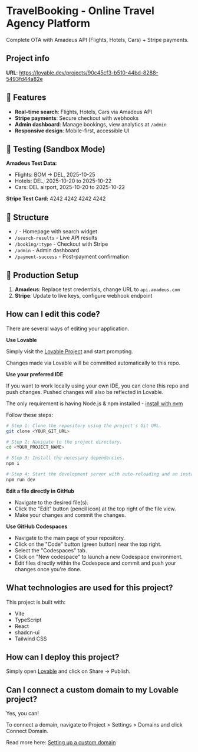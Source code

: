 # TravelBooking - Online Travel Agency Platform

Complete OTA with Amadeus API (Flights, Hotels, Cars) + Stripe payments.

## Project info

**URL**: https://lovable.dev/projects/90c45cf3-b510-44bd-8288-5493fd44a82e

## 🚀 Features

- **Real-time search**: Flights, Hotels, Cars via Amadeus API
- **Stripe payments**: Secure checkout with webhooks
- **Admin dashboard**: Manage bookings, view analytics at `/admin`
- **Responsive design**: Mobile-first, accessible UI

## 🧪 Testing (Sandbox Mode)

**Amadeus Test Data:**
- Flights: BOM → DEL, 2025-10-25
- Hotels: DEL, 2025-10-20 to 2025-10-22
- Cars: DEL airport, 2025-10-20 to 2025-10-22

**Stripe Test Card:** 4242 4242 4242 4242

## 📁 Structure

- `/` - Homepage with search widget
- `/search-results` - Live API results
- `/booking/:type` - Checkout with Stripe
- `/admin` - Admin dashboard
- `/payment-success` - Post-payment confirmation

## 🔐 Production Setup

1. **Amadeus**: Replace test credentials, change URL to `api.amadeus.com`
2. **Stripe**: Update to live keys, configure webhook endpoint

## How can I edit this code?

There are several ways of editing your application.

**Use Lovable**

Simply visit the [Lovable Project](https://lovable.dev/projects/90c45cf3-b510-44bd-8288-5493fd44a82e) and start prompting.

Changes made via Lovable will be committed automatically to this repo.

**Use your preferred IDE**

If you want to work locally using your own IDE, you can clone this repo and push changes. Pushed changes will also be reflected in Lovable.

The only requirement is having Node.js & npm installed - [install with nvm](https://github.com/nvm-sh/nvm#installing-and-updating)

Follow these steps:

```sh
# Step 1: Clone the repository using the project's Git URL.
git clone <YOUR_GIT_URL>

# Step 2: Navigate to the project directory.
cd <YOUR_PROJECT_NAME>

# Step 3: Install the necessary dependencies.
npm i

# Step 4: Start the development server with auto-reloading and an instant preview.
npm run dev
```

**Edit a file directly in GitHub**

- Navigate to the desired file(s).
- Click the "Edit" button (pencil icon) at the top right of the file view.
- Make your changes and commit the changes.

**Use GitHub Codespaces**

- Navigate to the main page of your repository.
- Click on the "Code" button (green button) near the top right.
- Select the "Codespaces" tab.
- Click on "New codespace" to launch a new Codespace environment.
- Edit files directly within the Codespace and commit and push your changes once you're done.

## What technologies are used for this project?

This project is built with:

- Vite
- TypeScript
- React
- shadcn-ui
- Tailwind CSS

## How can I deploy this project?

Simply open [Lovable](https://lovable.dev/projects/90c45cf3-b510-44bd-8288-5493fd44a82e) and click on Share -> Publish.

## Can I connect a custom domain to my Lovable project?

Yes, you can!

To connect a domain, navigate to Project > Settings > Domains and click Connect Domain.

Read more here: [Setting up a custom domain](https://docs.lovable.dev/features/custom-domain#custom-domain)
